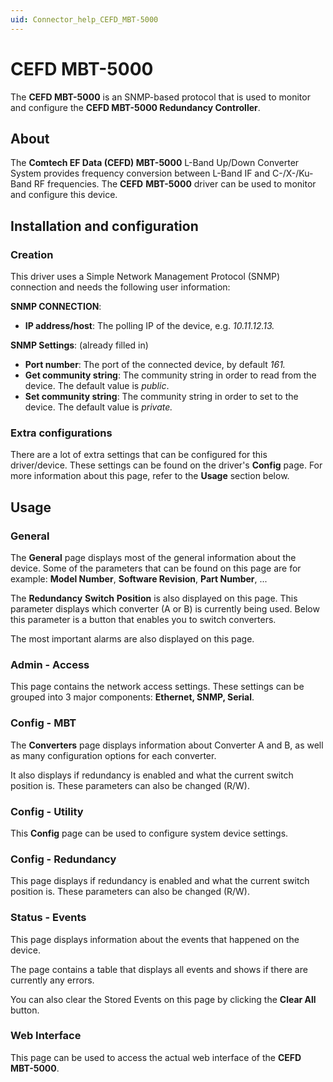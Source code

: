 ```yaml
---
uid: Connector_help_CEFD_MBT-5000
---
```


# CEFD MBT-5000

The **CEFD MBT-5000** is an SNMP-based protocol that is used to monitor and configure the **CEFD MBT-5000 Redundancy Controller**.

## About

The **Comtech EF Data (CEFD) MBT-5000** L-Band Up/Down Converter System provides frequency conversion between L-Band IF and C-/X-/Ku-Band RF frequencies. The **CEFD** **MBT-5000** driver can be used to monitor and configure this device.

## Installation and configuration

### Creation

This driver uses a Simple Network Management Protocol (SNMP) connection and needs the following user information:

**SNMP CONNECTION**:

- **IP address/host**: The polling IP of the device, e.g. *10.11.12.13.*

**SNMP Settings**: (already filled in)

- **Port number**: The port of the connected device, by default *161.*
- **Get community string**: The community string in order to read from the device. The default value is *public*.
- **Set community string**: The community string in order to set to the device. The default value is *private.*

### Extra configurations

There are a lot of extra settings that can be configured for this driver/device. These settings can be found on the driver's **Config** page. For more information about this page, refer to the **Usage** section below.

## Usage

### General

The **General** page displays most of the general information about the device. Some of the parameters that can be found on this page are for example: **Model Number**, **Software Revision**, **Part Number**, ...

The **Redundancy** **Switch** **Position** is also displayed on this page. This parameter displays which converter (A or B) is currently being used.
Below this parameter is a button that enables you to switch converters.

The most important alarms are also displayed on this page.

### Admin - Access

This page contains the network access settings. These settings can be grouped into 3 major components: **Ethernet, SNMP, Serial**.

### Config - MBT

The **Converters** page displays information about Converter A and B, as well as many configuration options for each converter.

It also displays if redundancy is enabled and what the current switch position is. These parameters can also be changed (R/W).

### Config - Utility

This **Config** page can be used to configure system device settings.

### Config - Redundancy

This page displays if redundancy is enabled and what the current switch position is. These parameters can also be changed (R/W).

### Status - Events

This page displays information about the events that happened on the device.

The page contains a table that displays all events and shows if there are currently any errors.

You can also clear the Stored Events on this page by clicking the **Clear All** button.

### Web Interface

This page can be used to access the actual web interface of the **CEFD MBT-5000**.
